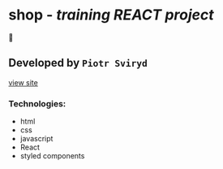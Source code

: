 # shop -  *training REACT project*
 
:floppy_disk:

## Developed by `Piotr Sviryd`

[view site](https://peterblr.github.io/shop-react/)

### Technologies:
- html
- css
- javascript
- React
- styled components
